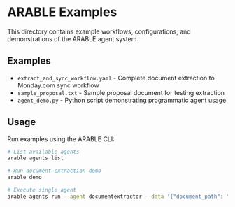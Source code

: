 # ARABLE Examples

This directory contains example workflows, configurations, and demonstrations of the ARABLE agent system.

## Examples

- `extract_and_sync_workflow.yaml` - Complete document extraction to Monday.com sync workflow
- `sample_proposal.txt` - Sample proposal document for testing extraction
- `agent_demo.py` - Python script demonstrating programmatic agent usage

## Usage

Run examples using the ARABLE CLI:

```bash
# List available agents
arable agents list

# Run document extraction demo
arable demo

# Execute single agent
arable agents run --agent documentextractor --data '{"document_path": "examples/sample_proposal.txt", "extraction_type": "proposal"}'
```
